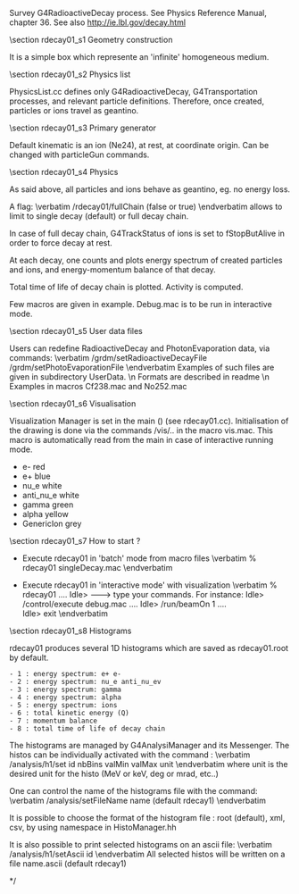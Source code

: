 			    
 Survey G4RadioactiveDecay process. See Physics Reference Manual, chapter 36.
 See also http://ie.lbl.gov/decay.html
 	
\section rdecay01_s1 Geometry construction

 It is a simple box which represente an 'infinite' homogeneous medium.
  
\section rdecay01_s2 Physics list

 PhysicsList.cc defines only G4RadioactiveDecay, G4Transportation processes,
 and relevant particle definitions.
 Therefore, once created, particles or ions travel as geantino.
         	
\section rdecay01_s3 Primary generator
 
 Default kinematic is an ion (Ne24), at rest, at coordinate origin.
 Can be changed with particleGun commands.
         	
\section rdecay01_s4 Physics

 As said above, all particles and ions behave as geantino, eg. no energy loss.
     
 A flag:
\verbatim
/rdecay01/fullChain (false or true)
\endverbatim
allows to limit to single decay (default) or full decay chain.
 
 In case of full decay chain, G4TrackStatus of ions is set to fStopButAlive
 in order to force decay at rest.  
   
 At each decay, one counts and plots energy spectrum of created particles and
 ions, and energy-momentum balance of that decay.
 
 Total time of life of decay chain is plotted. Activity is computed.
 
 Few macros are given in example. Debug.mac is to be run in interactive mode. 
 
\section rdecay01_s5 User data files

 Users can redefine RadioactiveDecay and PhotonEvaporation data, via commands:
\verbatim
/grdm/setRadioactiveDecayFile
/grdm/setPhotoEvaporationFile 
\endverbatim
 Examples of such files are given in subdirectory UserData. \n
 Formats are described in readme \n
 Examples in macros Cf238.mac and No252.mac 
  	
\section rdecay01_s6 Visualisation
 
 Visualization Manager is set in the main () (see rdecay01.cc).
 Initialisation of the drawing is done via the commands
 /vis/.. in the macro vis.mac. This macro is automatically read from the main 
 in case of interactive running mode.
 
 - e- red
 - e+ blue
 - nu_e white
 - anti_nu_e white
 - gamma green
 - alpha yellow
 - GenericIon grey
 
\section rdecay01_s7 How to start ?
 
  - Execute rdecay01 in 'batch' mode from macro files
\verbatim
% rdecay01   singleDecay.mac
\endverbatim
 		
  - Execute rdecay01 in 'interactive mode' with visualization
\verbatim
% rdecay01
....
Idle>   ---> type your commands. For instance:
Idle> /control/execute debug.mac 
....
Idle> /run/beamOn 1
....				
Idle> exit
\endverbatim
	
\section rdecay01_s8 Histograms
 
  rdecay01 produces several 1D histograms which are saved as
  rdecay01.root by default.

    - 1 : energy spectrum: e+ e-
    - 2 : energy spectrum: nu_e anti_nu_ev
    - 3 : energy spectrum: gamma
    - 4 : energy spectrum: alpha
    - 5 : energy spectrum: ions
    - 6 : total kinetic energy (Q)
    - 7 : momentum balance
    - 8 : total time of life of decay chain          
                            
   The histograms are managed by G4AnalysiManager and its Messenger. 
   The histos can be individually activated with the command :
\verbatim
/analysis/h1/set id nbBins  valMin valMax unit 
\endverbatim
   where unit is the desired unit for the histo (MeV or keV, deg or mrad, etc..)
   
   One can control the name of the histograms file with the command:
\verbatim
/analysis/setFileName  name  (default rdecay1)
\endverbatim
   
   It is possible to choose the format of the histogram file : root (default),
   xml, csv, by using namespace in HistoManager.hh
   
   It is also possible to print selected histograms on an ascii file:
\verbatim
/analysis/h1/setAscii id
\endverbatim
   All selected histos will be written on a file name.ascii (default rdecay1)

*/
